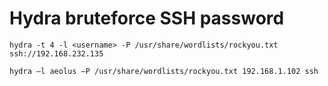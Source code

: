 # Hydra bruteforce SSH password

```
hydra -t 4 -l <username> -P /usr/share/wordlists/rockyou.txt ssh://192.168.232.135

hydra –l aeolus –P /usr/share/wordlists/rockyou.txt 192.168.1.102 ssh
```
